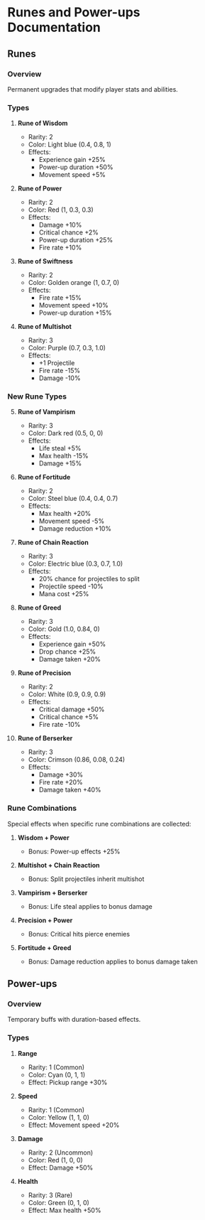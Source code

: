 # Runes and Power-ups Documentation

## Runes

### Overview
Permanent upgrades that modify player stats and abilities.

### Types

1. **Rune of Wisdom**
   - Rarity: 2
   - Color: Light blue (0.4, 0.8, 1)
   - Effects:
     - Experience gain +25%
     - Power-up duration +50%
     - Movement speed +5%

2. **Rune of Power**
   - Rarity: 2
   - Color: Red (1, 0.3, 0.3)
   - Effects:
     - Damage +10%
     - Critical chance +2%
     - Power-up duration +25%
     - Fire rate +10%

3. **Rune of Swiftness**
   - Rarity: 2
   - Color: Golden orange (1, 0.7, 0)
   - Effects:
     - Fire rate +15%
     - Movement speed +10%
     - Power-up duration +15%

4. **Rune of Multishot**
   - Rarity: 3
   - Color: Purple (0.7, 0.3, 1.0)
   - Effects:
     - +1 Projectile
     - Fire rate -15%
     - Damage -10%

### New Rune Types

5. **Rune of Vampirism**
   - Rarity: 3
   - Color: Dark red (0.5, 0, 0)
   - Effects:
     - Life steal +5%
     - Max health -15%
     - Damage +15%

6. **Rune of Fortitude**
   - Rarity: 2
   - Color: Steel blue (0.4, 0.4, 0.7)
   - Effects:
     - Max health +20%
     - Movement speed -5%
     - Damage reduction +10%

7. **Rune of Chain Reaction**
   - Rarity: 3
   - Color: Electric blue (0.3, 0.7, 1.0)
   - Effects:
     - 20% chance for projectiles to split
     - Projectile speed -10%
     - Mana cost +25%

8. **Rune of Greed**
   - Rarity: 3
   - Color: Gold (1.0, 0.84, 0)
   - Effects:
     - Experience gain +50%
     - Drop chance +25%
     - Damage taken +20%

9. **Rune of Precision**
   - Rarity: 2
   - Color: White (0.9, 0.9, 0.9)
   - Effects:
     - Critical damage +50%
     - Critical chance +5%
     - Fire rate -10%

10. **Rune of Berserker**
    - Rarity: 3
    - Color: Crimson (0.86, 0.08, 0.24)
    - Effects:
      - Damage +30%
      - Fire rate +20%
      - Damage taken +40%

### Rune Combinations
Special effects when specific rune combinations are collected:

1. **Wisdom + Power**
   - Bonus: Power-up effects +25%

2. **Multishot + Chain Reaction**
   - Bonus: Split projectiles inherit multishot

3. **Vampirism + Berserker**
   - Bonus: Life steal applies to bonus damage

4. **Precision + Power**
   - Bonus: Critical hits pierce enemies

5. **Fortitude + Greed**
   - Bonus: Damage reduction applies to bonus damage taken

## Power-ups

### Overview
Temporary buffs with duration-based effects.

### Types

1. **Range**
   - Rarity: 1 (Common)
   - Color: Cyan (0, 1, 1)
   - Effect: Pickup range +30%

2. **Speed**
   - Rarity: 1 (Common)
   - Color: Yellow (1, 1, 0)
   - Effect: Movement speed +20%

3. **Damage**
   - Rarity: 2 (Uncommon)
   - Color: Red (1, 0, 0)
   - Effect: Damage +50%

4. **Health**
   - Rarity: 3 (Rare)
   - Color: Green (0, 1, 0)
   - Effect: Max health +50%
